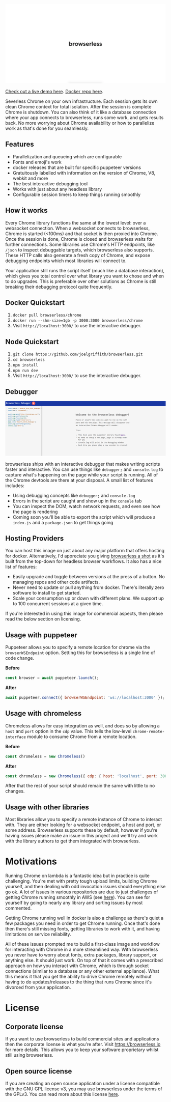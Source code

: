 ![browserless splash logo](assets/splash.png)


[Check out a live demo here](https://chrome.browserless.io/?token=59732425-a793-44ad-b9f0-8a04a1b92730).
[Docker repo here](https://hub.docker.com/r/browserless/chrome/).

Severless Chrome on your own infrastructure. Each session gets its own clean Chrome context for total isolation. After the session is complete Chrome is shutdown. You can also think of it like a database connection where your app connects to browserless, runs some work, and gets results back. No more worrying about Chrome availability or how to parallelize work as that's done for you seamlessly.

## Features

- Parallelization and queueing which are configurable
- Fonts and emoji's work
- docker releases that are built for specific puppeteer versions
- Gratuitously labelled with information on the version of Chrome, V8, webkit and more
- The best interactive debugging tool
- Works with just about any headless library
- Configurable session timers to keep things running smoothly

## How it works

Every Chrome library functions the same at the lowest level: over a websocket connection. When a websocket connects to browserless, Chrome is started (<100ms) and that socket is then proxied into Chrome. Once the session is done, Chrome is closed and browserless waits for further connections. Some libraries use Chrome's HTTP endpoints, like `/json` to inspect debuggable targets, which browserless also supports. These HTTP calls also generate a fresh copy of Chrome, and expose debugging endpoints which most libraries will connect to.

Your application still runs the script itself (much like a database interaction), which gives you total control over what library you want to chose and when to do upgrades. This is preferable over other solutions as Chrome is still breaking their debugging protocol quite frequently.

## Docker Quickstart

1. `docker pull browserless/chrome`
2. `docker run --shm-size=1gb -p 3000:3000 browserless/chrome`
3. Visit `http://localhost:3000/` to use the interactive debugger.

## Node Quickstart

1. `git clone https://github.com/joelgriffith/browserless.git`
2. `cd browserless`
3. `npm install`
4. `npm run dev`
5. Visit `http://localhost:3000/` to use the interactive debugger.

## Debugger

![Browserless Debugger](./assets/demo.gif)

browserless ships with an interactive debugger that makes writing scripts faster and interactive. You can use things like `debugger;` and `console.log` to capture what's happening on the page while your script is running. All of the Chrome devtools are there at your disposal. A small list of features includes:

- Using debugging concepts like `debugger;` and `console.log`
- Errors in the script are caught and show up in the `console` tab
- You can inspect the DOM, watch network requests, and even see how the page is rendering
- Coming soon you'll be able to export the script which will produce a `index.js` and a `package.json` to get things going

## Hosting Providers

You can host this image on just about any major platform that offers hosting for docker. Alternatively, I'd appreciate you giving [browserless a shot](https://browserless.io) as it's built from the top-down for headless browser workflows. It also has a nice list of features:

- Easily upgrade and toggle between versions at the press of a button. No managing repos and other code artifacts.
- Never need to update or pull anything from docker. There's literally zero software to install to get started.
- Scale your consumption up or down with different plans. We support up to 100 concurrent sessions at a given time.

If you're interested in using this image for commercial aspects, then please read the below section on licensing.

## Usage with puppeteer

Puppeteer allows you to specify a remote location for chrome via the `browserWSEndpoint` option. Setting this for browserless is a single line of code change.

**Before**
```js
const browser = await puppeteer.launch();
```

**After**
```js
await puppeteer.connect({ browserWSEndpoint: 'ws://localhost:3000' });
```

## Usage with chromeless

Chromeless allows for easy integration as well, and does so by allowing a `host` and `port` option in the `cdp` value. This tells the low-level `chrome-remote-interface` module to consume Chrome from a remote location.

**Before**
```js
const chromeless = new Chromeless()
```

**After**
```js
const chromeless = new Chromeless({ cdp: { host: 'localhost', port: 3000 } });
```

After that the rest of your script should remain the same with little to no changes.

## Usage with other libraries

Most libraries allow you to specify a remote instance of Chrome to interact with. They are either looking for a websocket endpoint, a host and port, or some address. Browserless supports these by default, however if you're having issues please make an issue in this project and we'll try and work with the library authors to get them integrated with browserless.

# Motivations

Running Chrome on lambda is a fantastic idea but in practice is quite challenging. You're met with pretty tough upload limits, building Chrome yourself, and then dealing with odd invocation issues should everything else go ok. A lot of issues in various repositories are due to just challenges of getting Chrome running smoothly in AWS (see [here](https://github.com/GoogleChrome/puppeteer/issues?q=is%3Aissue+is%3Aopen+sort%3Acomments-desc)). You can see for yourself by going to nearly any library and sorting issues by most commented.

Getting Chrome running well in docker is also a challenge as there's quiet a few packages you need in order to get Chrome running. Once that's done then there's still missing fonts, getting libraries to work with it, and having limitations on service reliability.

All of these issues prompted me to build a first-class image and workflow for interacting with Chrome in a more streamlined way. With browserless you never have to worry about fonts, extra packages, library support, or anything else. It should just work. On top of that it comes with a prescribed approach on how you interact with Chrome, which is through socket connections (similar to a database or any other external appliance). What this means it that you get the ability to drive Chrome remotely without having to do updates/releases to the thing that runs Chrome since it's divorced from your application.

# License

## Corporate license

If you want to use browserless to build commercial sites and applications then the corporate license is what you're after. Visit https://browserless.io for more details. This allows you to keep your software proprietary whilst still using browserless.

## Open source license

If you are creating an open source application under a license compatible with the GNU GPL license v3, you may use browserless under the terms of the GPLv3. You can read more about this license [here](https://www.gnu.org/licenses/quick-guide-gplv3.en.html).

